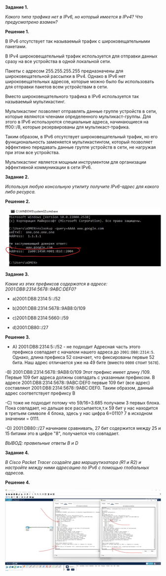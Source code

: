 **Задание 1.**

*Какого типа трафика нет в IPv6, но который имеется в IPv4? Что предусмотрено взамен?*


**Решение 1.**

В IPv6 отсутствует так называемый трафик с широковещательными пакетами. 

В IPv4 широковещательный трафик используется для отправки данных сразу на все устройства в одной локальной сети. 

Пакеты с адресом 255.255.255.255 предназначены для широковещательной рассылки в IPv4. Однако в IPv6 нет широковещательных адресов, которые можно было бы использовать для отправки пакетов всем устройствам в сети.

Вместо широковещательного трафика в IPv6 используется так называемый мультикастинг.

Мультикастинг позволяет отправлять данные группе устройств в сети, которые являются членами определенного мультикаст-группы. Для этого в IPv6 используются специальные адреса, начинающиеся на ff00::/8, которые резервированы для мультикаст-трафика.

Таким образом, в IPv6 отсутствует широковещательный трафик, но его функциональность заменяется мультикастингом, который позволяет эффективно передавать данные группе устройств в сети, не нагружая при этом все устройства.

Мультикастинг является мощным инструментом для организации эффективной коммуникации в сети IPv6.


**Задание 2.**

*Используя любую консольную утилиту получите IPv6-адрес для какого либо ресурса.*



**Решение 2.**

![alt text](https://github.com/mezhibo/IPv6/blob/e1a2580f42011df7d3b7bd939a1889ba241e7ecc/IMG/3.jpg)


**Задание 3.**

*Какие из этих префиксов содержатся в адресе: 2001:DB8:2314:5678::9ABC:DEF0?*

- a)2001:DB8:2314:5::/52

- b)2001:DB8:2314:5678::9AB8:0/109

- c)2001:DB8:2314:5660::/59

- d)2001:DB80::/27



**Решение 3.**

 - A) 2001:DB8:2314:5::/52 - не подходит
    Адресная часть этого префикса совпадает с началом нашего адреса до `2001:DB8:2314:5`.
    Однако, длина префикса 52 означает, что фиксированы первые 52 бита. Наш адрес отличается уже на 49 бите (вместо `0000` стоит `5678`).
   
  -B) 2001:DB8:2314:5678::9AB8:0/109
   Этот префикс имеет длину /109. Первые 109 бит адреса должны совпадать с указанным префиксом.
   В адресе 2001:DB8:2314:5678::9ABC:DEF0 первые 109 бит (все адрес) составляют 2001:DB8:2314:5678::9ABC:DEF0.
   Таким образом, данный адрес соответствует префиксу B
  
  -С) тоже не подходит потому что 59/16=3.685 получаем 3 первых блока. Пока совпадает, но дальше все рассыпается,т.к 59 бит у нас находится в третьем символе 4 блока, здесь у нас цифра 6=0110? 7 в исходном значении = 0111.

  -D) 2001:DB80::/27 начинаем сравнивать, 27 бит содержится между 25 и 15 битами это в цифре "8", получается что совпадает.
  

*ВЫВОД: правильные ответы B и D*

**Задание 4.**

*В Cisco Packet Tracer создайте два маршрутизатора (R1 и R2) и настройте между ними адресацию по IPv6 с помощью глобальных адресов.*



**Решение 4.**


![alt text](https://github.com/mezhibo/IPv6/blob/a16e48fcd37c5d2d111ed6c6370558ee348ff22f/IMG/2.jpg)

